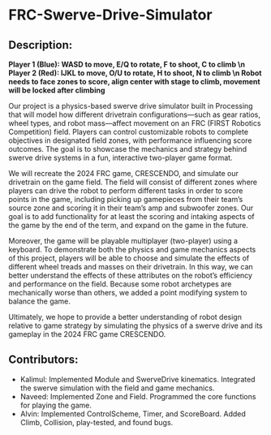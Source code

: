 # FRC-Swerve-Drive-Simulator
## Description:
**Player 1 (Blue): WASD to move, E/Q to rotate, F to shoot, C to climb \n
Player 2 (Red): IJKL to move, O/U to rotate, H to shoot, N to climb \n
Robot needs to face zones to score, align center with stage to climb, movement will be locked after climbing**

Our project is a physics-based swerve drive simulator built in Processing that will model how different drivetrain configurations—such as gear ratios, wheel types, and robot mass—affect movement on an FRC (FIRST Robotics Competition) field. Players can control customizable robots to complete objectives in designated field zones, with performance influencing score outcomes. The goal is to showcase the mechanics and strategy behind swerve drive systems in a fun, interactive two-player game format.

We will recreate the 2024 FRC game, CRESCENDO, and simulate our drivetrain on the game field. The field will consist of different zones where players can drive the robot to perform different tasks in order to score points in the game, including picking up gamepieces from their team’s source zone and scoring it in their team’s amp and subwoofer zones. Our goal is to add functionality for at least the scoring and intaking aspects of the game by the end of the term, and expand on the game in the future.

Moreover, the game will be playable multiplayer (two-player) using a keyboard. To demonstrate both the physics and game mechanics aspects of this project, players will be able to choose and simulate the effects of different wheel treads and masses on their drivetrain. In this way, we can better understand the effects of these attributes on the robot’s efficiency and performance on the field. Because some robot archetypes are mechanically worse than others, we added a point modifying system to balance the game.

Ultimately, we hope to provide a better understanding of robot design relative to game strategy by simulating the physics of a swerve drive and its gameplay in the 2024 FRC game CRESCENDO.

## Contributors:
- Kalimul: Implemented Module and SwerveDrive kinematics. Integrated the swerve simulation with the field and game mechanics.
- Naveed: Implemented Zone and Field. Programmed the core functions for playing the game.
- Alvin: Implemented ControlScheme, Timer, and ScoreBoard. Added Climb, Collision, play-tested, and found bugs. 
